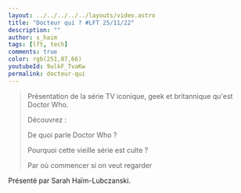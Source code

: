 ```yaml
---
layout: ../../../../../layouts/video.astro
title: "Docteur qui ? #LFT 25/11/22"
description: ""
author: s_haim
tags: [lft, tech]
comments: true
color: rgb(251,87,66)
youtubeId: 9ulkF_TvaKw
permalink: docteur-qui
---
```


> Présentation de la série TV iconique, geek et britannique qu'est Doctor Who.
> 
> Découvrez :
> 
> De quoi parle Doctor Who ?
> 
> Pourquoi cette vieille série est culte ?
> 
> Par où commencer si on veut regarder

Présenté par Sarah Haïm-Lubczanski.
